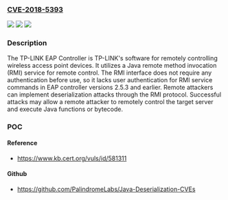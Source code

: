 ### [CVE-2018-5393](https://cve.mitre.org/cgi-bin/cvename.cgi?name=CVE-2018-5393)
![](https://img.shields.io/static/v1?label=Product&message=EAP%20Controller&color=blue)
![](https://img.shields.io/static/v1?label=Version&message=2.5.3%20&color=brightgreen)
![](https://img.shields.io/static/v1?label=Vulnerability&message=CWE-306%3A%20Missing%20Authentication%20for%20Critical%20Function&color=brightgreen)

### Description

The TP-LINK EAP Controller is TP-LINK's software for remotely controlling wireless access point devices. It utilizes a Java remote method invocation (RMI) service for remote control. The RMI interface does not require any authentication before use, so it lacks user authentication for RMI service commands in EAP controller versions 2.5.3 and earlier. Remote attackers can implement deserialization attacks through the RMI protocol. Successful attacks may allow a remote attacker to remotely control the target server and execute Java functions or bytecode.

### POC

#### Reference
- https://www.kb.cert.org/vuls/id/581311

#### Github
- https://github.com/PalindromeLabs/Java-Deserialization-CVEs


